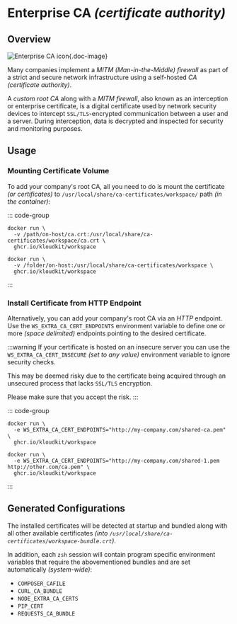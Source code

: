 # Enterprise CA *(certificate authority)*

## Overview

![Enterprise CA icon](/icons/enterprise-ca.svg){.doc-image}

Many companies implement a *MITM (Man-in-the-Middle) firewall* as part of a strict and
secure network infrastructure using a self-hosted *CA (certificate authority)*.

A *custom root CA* along with a *MITM firewall*, also known as an interception or
enterprise certificate, is a digital certificate used by network security devices to
intercept `SSL/TLS`-encrypted communication between a user and a server.
During interception, data is decrypted and inspected for security and monitoring purposes.

## Usage

### Mounting Certificate Volume

To add your company's root CA, all you need to do is mount the certificate
*(or certificates)* to `/usr/local/share/ca-certificates/workspace/` path
*(in the container)*:

::: code-group

```sh{2} [Single]
docker run \
  -v /path/on-host/ca.crt:/usr/local/share/ca-certificates/workspace/ca.crt \
  ghcr.io/kloudkit/workspace
```

```sh{2} [Multiple]
docker run \
  -v /folder/on-host:/usr/local/share/ca-certificates/workspace \
  ghcr.io/kloudkit/workspace
```

:::

### Install Certificate from HTTP Endpoint

Alternatively, you can add your company's root CA via an *HTTP* endpoint.
Use the `WS_EXTRA_CA_CERT_ENDPOINTS` environment variable to define one or more
*(space delimited)* endpoints pointing to the desired certificate.

:::warning
If your certificate is hosted on an insecure server you can use the
`WS_EXTRA_CA_CERT_INSECURE` *(set to any value)* environment variable to ignore security
checks.

This may be deemed risky due to the certificate being acquired through an unsecured
process that lacks `SSL/TLS` encryption.

Please make sure that you accept the risk.
:::

::: code-group

```sh{2} [Single]
docker run \
  -e WS_EXTRA_CA_CERT_ENDPOINTS="http://my-company.com/shared-ca.pem" \
  ghcr.io/kloudkit/workspace
```

```sh{2} [Multiple]
docker run \
  -e WS_EXTRA_CA_CERT_ENDPOINTS="http://my-company.com/shared-1.pem http://other.com/ca.pem" \
  ghcr.io/kloudkit/workspace
```

:::

## Generated Configurations

The installed certificates will be detected at startup and bundled along with all other
available certificates *(into `/usr/local/share/ca-certificates/workspace-bundle.crt`)*.

In addition, each `zsh` session will contain program specific environment variables
that require the abovementioned bundles and are set automatically *(system-wide)*:

- `COMPOSER_CAFILE`
- `CURL_CA_BUNDLE`
- `NODE_EXTRA_CA_CERTS`
- `PIP_CERT`
- `REQUESTS_CA_BUNDLE`
